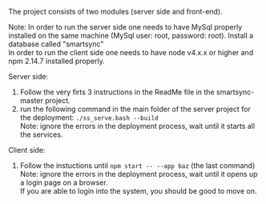 The project consists of two modules (server side and front-end).

Note: In order to run the server side one needs to have MySql properly installed on the same machine (MySql user: root, password: root). Install a database called "smartsync" <br />
In order to run the client side one needs to have node v4.x.x or higher and npm 2.14.7 installed properly. <br />

Server side:
1. Follow the very firts 3 instructions in the ReadMe file in the smartsync-master project.
2. run the following command in the main folder of the server project for the deployment: `./ss_serve.bash --build` <br />
    Note: ignore the errors in the deployment process, wait until it starts all the services.

Client side:
1. Follow the instuctions until `npm start -- --app baz` (the last command) <br />
    Note: ignore the errors in the deployment process, wait until it opens up a login page on a browser. <br />
    If you are able to login into the system, you should be good to move on.